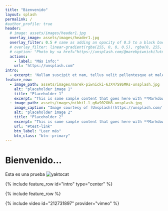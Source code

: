 ```yaml
---
title: "Bienvenido"
layout: splash
permalink: /
#author_profile: true
header:
  # image: assets/images/header1.jpg
  overlay_image: assets/images/header1.jpg
  overlay_filter: 0.5 # same as adding an opacity of 0.5 to a black background
  # overlay_filter: linear-gradient(rgba(255, 0, 0, 0.5), rgba(0, 255, 255, 0.5))
  # caption: "Photo by <a href="https://unsplash.com/@marekpiwnicki?utm_source=unsplash&utm_medium=referral&utm_content=creditCopyText">Marek Piwnicki</a> on <a href="https://unsplash.com/t/nature?utm_source=unsplash&utm_medium=referral&utm_content=creditCopyText">Unsplash</a>
  actions:
    - label: "Más info:"
    url: "https://unsplash.com"
intro:
  - excerpt: 'Nullam suscipit et nam, tellus velit pellentesque at malesuada, enim eaque. Quis nulla, netus tempor in diam gravida tincidunt, *proin faucibus* voluptate felis id sollicitudin. Centered with `type="center"`'
feature_row:
  - image_path: assets/images/marek-piwnicki-6JX47S9SMRs-unsplash.jpg
    alt: "placeholder image 1"
    title: "Placeholder 1"
    excerpt: "This is some sample content that goes here with **Markdown** formatting."
  - image_path: assets/images/nikhil-l_g6a902OH8-unsplash.jpg
    image_caption: "Image courtesy of [Unsplash](https://unsplash.com/)"
    alt: "placeholder image 2"
    title: "Placeholder 2"
    excerpt: "This is some sample content that goes here with **Markdown** formatting."
    url: "#test-link"
    btn_label: "Leer más"
    btn_class: "btn--primary"
---
```


# Bienvenido...
Esta es una prueba
![yaktocat](https://octodex.github.com/images/yaktocat.png)

{% include feature_row id="intro" type="center" %}

{% include feature_row %}

{% include video id="212731897" provider="vimeo" %}

